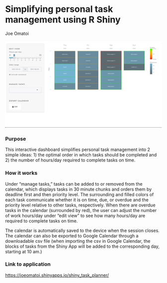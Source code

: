 Simplifying personal task management using R Shiny
================
Joe Omatoi

![](paste-E74A1B94.png)

### Purpose

This interactive dashboard simplifies personal task management into 2
simple ideas: 1) the optimal order in which tasks should be completed
and 2) the number of hours/day required to complete tasks on time.

### How it works

Under “manage tasks,” tasks can be added to or removed from the
calendar, which displays tasks in 30 minute chunks and orders them by
deadline first and then priority level. The surrounding and filled
colors of each task communicate whether it is on time, due, or overdue
and the priority level relative to other tasks, respectively. When there
are overdue tasks in the calendar (surrounded by red), the user can
adjust the number of work hours/day under “edit view” to see how many
hours/day are required to complete tasks on time.

The calendar is automatically saved to the device when the session
closes. The calendar can also be exported to Google Calendar through a
downloadable csv file (when importing the csv in Google Calendar, the
blocks of tasks from the Shiny App will be added to the corresponding
day, starting at 10 am.)

### Link to application

https://joeomatoi.shinyapps.io/shiny_task_planner/
